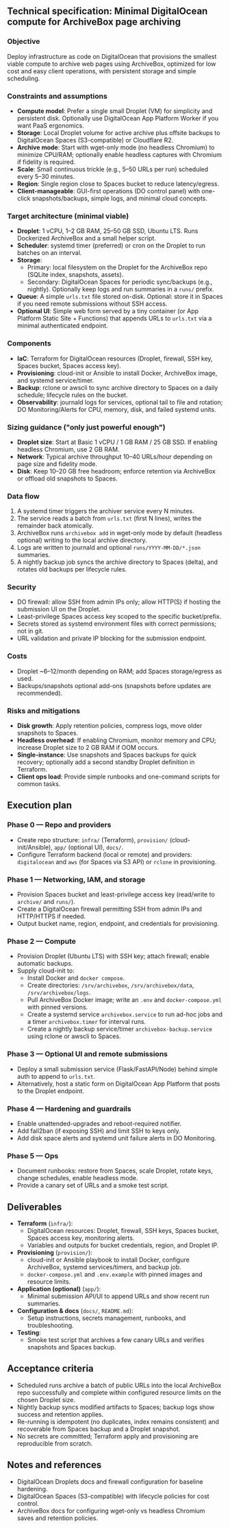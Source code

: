 ## Technical specification: Minimal DigitalOcean compute for ArchiveBox page archiving

### Objective
Deploy infrastructure as code on DigitalOcean that provisions the smallest viable compute to archive web pages using ArchiveBox, optimized for low cost and easy client operations, with persistent storage and simple scheduling.

### Constraints and assumptions
- **Compute model**: Prefer a single small Droplet (VM) for simplicity and persistent disk. Optionally use DigitalOcean App Platform Worker if you want PaaS ergonomics.
- **Storage**: Local Droplet volume for active archive plus offsite backups to DigitalOcean Spaces (S3-compatible) or Cloudflare R2.
- **Archive mode**: Start with wget-only mode (no headless Chromium) to minimize CPU/RAM; optionally enable headless captures with Chromium if fidelity is required.
- **Scale**: Small continuous trickle (e.g., 5–50 URLs per run) scheduled every 5–30 minutes.
- **Region**: Single region close to Spaces bucket to reduce latency/egress.
- **Client-manageable**: GUI-first operations (DO control panel) with one-click snapshots/backups, simple logs, and minimal cloud concepts.

### Target architecture (minimal viable)
- **Droplet**: 1 vCPU, 1–2 GB RAM, 25–50 GB SSD, Ubuntu LTS. Runs Dockerized ArchiveBox and a small helper script.
- **Scheduler**: systemd timer (preferred) or cron on the Droplet to run batches on an interval.
- **Storage**:
  - Primary: local filesystem on the Droplet for the ArchiveBox repo (SQLite index, snapshots, assets).
  - Secondary: DigitalOcean Spaces for periodic sync/backups (e.g., nightly). Optionally keep logs and run summaries in a `runs/` prefix.
- **Queue**: A simple `urls.txt` file stored on-disk. Optional: store it in Spaces if you need remote submissions without SSH access.
- **Optional UI**: Simple web form served by a tiny container (or App Platform Static Site + Functions) that appends URLs to `urls.txt` via a minimal authenticated endpoint.

### Components
- **IaC**: Terraform for DigitalOcean resources (Droplet, firewall, SSH key, Spaces bucket, Spaces access key).
- **Provisioning**: cloud-init or Ansible to install Docker, ArchiveBox image, and systemd service/timer.
- **Backup**: rclone or awscli to sync archive directory to Spaces on a daily schedule; lifecycle rules on the bucket.
- **Observability**: journald logs for services, optional tail to file and rotation; DO Monitoring/Alerts for CPU, memory, disk, and failed systemd units.

### Sizing guidance ("only just powerful enough")
- **Droplet size**: Start at Basic 1 vCPU / 1 GB RAM / 25 GB SSD. If enabling headless Chromium, use 2 GB RAM.
- **Network**: Typical archive throughput 10–40 URLs/hour depending on page size and fidelity mode.
- **Disk**: Keep 10–20 GB free headroom; enforce retention via ArchiveBox or offload old snapshots to Spaces.

### Data flow
1. A systemd timer triggers the archiver service every N minutes.
2. The service reads a batch from `urls.txt` (first N lines), writes the remainder back atomically.
3. ArchiveBox runs `archivebox add` in wget-only mode by default (headless optional) writing to the local archive directory.
4. Logs are written to journald and optional `runs/YYYY-MM-DD/*.json` summaries.
5. A nightly backup job syncs the archive directory to Spaces (delta), and rotates old backups per lifecycle rules.

### Security
- DO firewall: allow SSH from admin IPs only; allow HTTP(S) if hosting the submission UI on the Droplet.
- Least-privilege Spaces access key scoped to the specific bucket/prefix.
- Secrets stored as systemd environment files with correct permissions; not in git.
- URL validation and private IP blocking for the submission endpoint.

### Costs
- Droplet ~$6–$12/month depending on RAM; add Spaces storage/egress as used.
- Backups/snapshots optional add-ons (snapshots before updates are recommended).

### Risks and mitigations
- **Disk growth**: Apply retention policies, compress logs, move older snapshots to Spaces.
- **Headless overhead**: If enabling Chromium, monitor memory and CPU; increase Droplet size to 2 GB RAM if OOM occurs.
- **Single-instance**: Use snapshots and Spaces backups for quick recovery; optionally add a second standby Droplet definition in Terraform.
- **Client ops load**: Provide simple runbooks and one-command scripts for common tasks.


## Execution plan

### Phase 0 — Repo and providers
- Create repo structure: `infra/` (Terraform), `provision/` (cloud-init/Ansible), `app/` (optional UI), `docs/`.
- Configure Terraform backend (local or remote) and providers: `digitalocean` and `aws` (for Spaces via S3 API) or `rclone` in provisioning.

### Phase 1 — Networking, IAM, and storage
- Provision Spaces bucket and least-privilege access key (read/write to `archive/` and `runs/`).
- Create a DigitalOcean firewall permitting SSH from admin IPs and HTTP/HTTPS if needed.
- Output bucket name, region, endpoint, and credentials for provisioning.

### Phase 2 — Compute
- Provision Droplet (Ubuntu LTS) with SSH key; attach firewall; enable automatic backups.
- Supply cloud-init to:
  - Install Docker and `docker compose`.
  - Create directories: `/srv/archivebox`, `/srv/archivebox/data`, `/srv/archivebox/logs`.
  - Pull ArchiveBox Docker image; write an `.env` and `docker-compose.yml` with pinned versions.
  - Create a systemd service `archivebox.service` to run ad-hoc jobs and a timer `archivebox.timer` for interval runs.
  - Create a nightly backup service/timer `archivebox-backup.service` using rclone or awscli to Spaces.

### Phase 3 — Optional UI and remote submissions
- Deploy a small submission service (Flask/FastAPI/Node) behind simple auth to append to `urls.txt`.
- Alternatively, host a static form on DigitalOcean App Platform that posts to the Droplet endpoint.

### Phase 4 — Hardening and guardrails
- Enable unattended-upgrades and reboot-required notifier.
- Add fail2ban (if exposing SSH) and limit SSH to keys only.
- Add disk space alerts and systemd unit failure alerts in DO Monitoring.

### Phase 5 — Ops
- Document runbooks: restore from Spaces, scale Droplet, rotate keys, change schedules, enable headless mode.
- Provide a canary set of URLs and a smoke test script.


## Deliverables
- **Terraform** (`infra/`):
  - DigitalOcean resources: Droplet, firewall, SSH keys, Spaces bucket, Spaces access key, monitoring alerts.
  - Variables and outputs for bucket credentials, region, and Droplet IP.
- **Provisioning** (`provision/`):
  - cloud-init or Ansible playbook to install Docker, configure ArchiveBox, systemd services/timers, and backup job.
  - `docker-compose.yml` and `.env.example` with pinned images and resource limits.
- **Application (optional)** (`app/`):
  - Minimal submission API/UI to append URLs and show recent run summaries.
- **Configuration & docs** (`docs/`, `README.md`):
  - Setup instructions, secrets management, runbooks, and troubleshooting.
- **Testing**:
  - Smoke test script that archives a few canary URLs and verifies snapshots and Spaces backup.


## Acceptance criteria
- Scheduled runs archive a batch of public URLs into the local ArchiveBox repo successfully and complete within configured resource limits on the chosen Droplet size.
- Nightly backup syncs modified artifacts to Spaces; backup logs show success and retention applies.
- Re-running is idempotent (no duplicates, index remains consistent) and recoverable from Spaces backup and a Droplet snapshot.
- No secrets are committed; Terraform apply and provisioning are reproducible from scratch.


## Notes and references
- DigitalOcean Droplets docs and firewall configuration for baseline hardening.
- DigitalOcean Spaces (S3-compatible) with lifecycle policies for cost control.
- ArchiveBox docs for configuring wget-only vs headless Chromium saves and retention policies.

